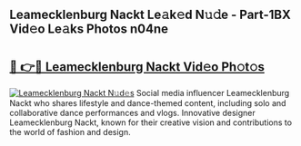 ## Leamecklenburg Nackt Le𝚊k𝚎d N𝚞𝚍e - Part-1BX Vid𝚎o Le𝚊ks Photos n04ne

# <h2><a href="http://fb7cdvi.evod.top/?m=Leamecklenburg+Nackt">🔗 👉🔴 Leamecklenburg Nackt Vid𝚎o Ph𝚘t𝚘s</a></h2>

[![Leamecklenburg Nackt N𝚞d𝚎s](https://i.imgur.com/8V9OHl7.gif)](http://fb7cdvi.evod.top/?m=Leamecklenburg+Nackt)
Social media influencer Leamecklenburg Nackt who shares lifestyle and dance-themed content, including solo and collaborative dance performances and vlogs. Innovative designer Leamecklenburg Nackt, known for their creative vision and contributions to the world of fashion and design. 
